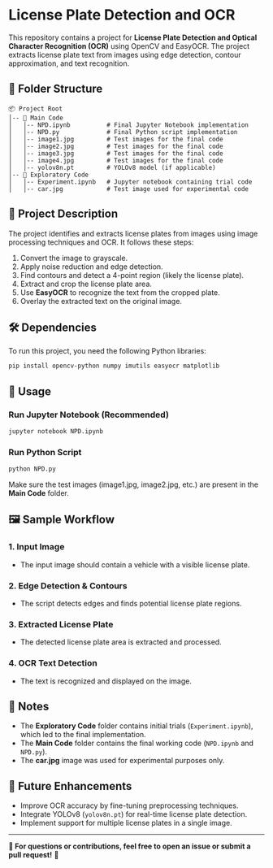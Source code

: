 # License Plate Detection and OCR

This repository contains a project for **License Plate Detection and Optical Character Recognition (OCR)** using OpenCV and EasyOCR. The project extracts license plate text from images using edge detection, contour approximation, and text recognition.

## 📂 Folder Structure

```
📦 Project Root
│-- 📂 Main Code
│   │-- NPD.ipynb          # Final Jupyter Notebook implementation
│   │-- NPD.py             # Final Python script implementation
│   │-- image1.jpg         # Test images for the final code
│   │-- image2.jpg         # Test images for the final code
│   │-- image3.jpg         # Test images for the final code
│   │-- image4.jpg         # Test images for the final code
│   │-- yolov8n.pt         # YOLOv8 model (if applicable)
│-- 📂 Exploratory Code
│   │-- Experiment.ipynb   # Jupyter notebook containing trial code
│   │-- car.jpg            # Test image used for experimental code
```

## 🚀 Project Description
The project identifies and extracts license plates from images using image processing techniques and OCR. It follows these steps:

1. Convert the image to grayscale.
2. Apply noise reduction and edge detection.
3. Find contours and detect a 4-point region (likely the license plate).
4. Extract and crop the license plate area.
5. Use **EasyOCR** to recognize the text from the cropped plate.
6. Overlay the extracted text on the original image.

## 🛠️ Dependencies
To run this project, you need the following Python libraries:

```bash
pip install opencv-python numpy imutils easyocr matplotlib
```

## 📜 Usage
### Run Jupyter Notebook (Recommended)
```bash
jupyter notebook NPD.ipynb
```

### Run Python Script
```bash
python NPD.py
```

Make sure the test images (image1.jpg, image2.jpg, etc.) are present in the **Main Code** folder.

## 🖼️ Sample Workflow
### 1. Input Image
- The input image should contain a vehicle with a visible license plate.

### 2. Edge Detection & Contours
- The script detects edges and finds potential license plate regions.

### 3. Extracted License Plate
- The detected license plate area is extracted and processed.

### 4. OCR Text Detection
- The text is recognized and displayed on the image.

## 📌 Notes
- The **Exploratory Code** folder contains initial trials (`Experiment.ipynb`), which led to the final implementation.
- The **Main Code** folder contains the final working code (`NPD.ipynb` and `NPD.py`).
- The **car.jpg** image was used for experimental purposes only.

## 🎯 Future Enhancements
- Improve OCR accuracy by fine-tuning preprocessing techniques.
- Integrate YOLOv8 (`yolov8n.pt`) for real-time license plate detection.
- Implement support for multiple license plates in a single image.

---

**📧 For questions or contributions, feel free to open an issue or submit a pull request!** 🚀
